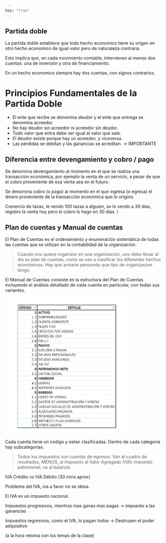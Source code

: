 ```yaml
---
key: "true"
---
```


## Partida doble

La partida doble establece que todo hecho economico tiene su origen en otro hecho economico de igual valor pero de naturaleza contraria.

Esto implica que, en cada movimiento contable, intervienen al menos dos cuentas: una de inversión y otra de financiamiento.

En un hecho economico siempre hay dos cuentas, con signos contrarios.

# Principios Fundamentales de la Partida Doble

- El ente que recibe se denomina deudor y el ente que entrega se denomina acreedor.
- No hay deudor sin acreedor ni acreedor sin deudor.
- Todo valor que entra debe ser igual al valor que sale.
- El deudor existe porque hay un acreedor, y viceversa.
- Las pérdidas se debitan y las ganancias se acreditan. -> IMPORTANTE

## Diferencia entre devengamiento y cobro / pago

Se denomina devengamiento al momento en el que se realiza una transacción económica, por ejemplo la venta de un servicio, a pesar de que el cobro proveniente de esa venta sea en el futuro.

Se denomina cobro (o pago) al momento en el que ingresa (o egresa) el dinero proveniente de la transacción económica que lo originó.


Comercio de tazas, le vendo 100 tazas a alguien, se lo vendo a 30 dias, registro la venta hoy pero el cobro lo hago en 30 dias. \




## Plan de cuentas y Manual de cuentas

El Plan de Cuentas es el ordenamiento y enumeración sistemática de todas las cuentas que se utilizan en la contabilidad de la organización.

> Cuando uno quiere organizar en una organización, uno debe llevar al día su plan de cuentas, como se van a clasificar los diferentes hechos económicos. Hay que armarlo pensando que tipo de organizacion tengo.


El Manual de Cuentas consiste en la estructura del Plan de Cuentas incluyendo el análisis detallado de cada cuenta en particular, con todas sus variantes.

![](Attachments/Pasted%20image%2020240909182449.png)

Cada cuenta tiene un codigo y estan clasificadas. Dentro de cada categoria hay subcategorias. 

>Todos los impuestos son cuentas de egresos. Van al cuadro de resultados, MENOS, al Impuesto al Valor Agregado (IVA) impuesto patrimonial, va al balance.

IVA Crédito vs IVA Débito (30 mins aprox)

Problema del IVA, iva a favor no se idexa. 

El IVA es un impuesto nacional. 

Impuestos progresivos, mientras mas ganas mas pagas -> impuesto a las ganancias

Impuestos regresivos, como el IVA, lo pagan todos -> Destruyen el poder adquisitivo

(a la hora retoma con los temas de la clase)












